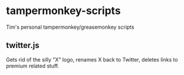 # tampermonkey-scripts
Tim's personal tampermonkey/greasemonkey scripts


## twitter.js

Gets rid of the silly "X" logo, renames X back to Twitter, deletes links to premium related stuff.
